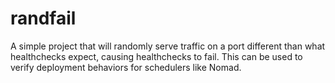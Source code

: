 # randfail

A simple project that will randomly serve traffic on a port different than what healthchecks expect, causing healthchecks to fail. This can be used to verify deployment behaviors for schedulers like Nomad.
